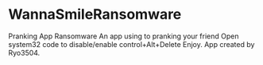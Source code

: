 # WannaSmileRansomware
Pranking App Ransomware
An app using to pranking your friend
Open system32 code to disable/enable control+Alt+Delete
Enjoy.
App created by Ryo3504.
